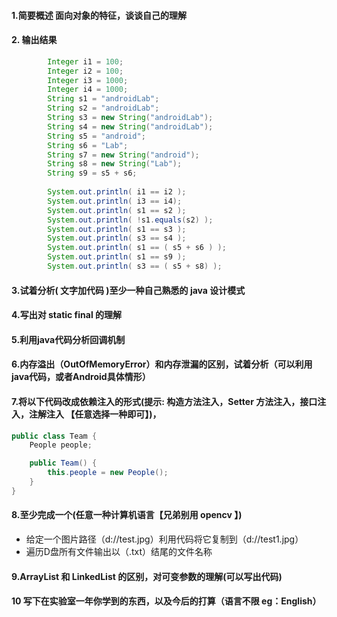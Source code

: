 
#### 1.简要概述 面向对象的特征，谈谈自己的理解
#### 2. 输出结果
```java
        Integer i1 = 100;
        Integer i2 = 100;
        Integer i3 = 1000;
        Integer i4 = 1000;
        String s1 = "androidLab";
        String s2 = "androidLab";
        String s3 = new String("androidLab");
        String s4 = new String("androidLab");
        String s5 = "android";
        String s6 = "Lab";
        String s7 = new String("android");
        String s8 = new String("Lab");
        String s9 = s5 + s6;
        
        System.out.println( i1 == i2 );
        System.out.println( i3 == i4);
        System.out.println( s1 == s2 );
        System.out.println( !s1.equals(s2) );
        System.out.println( s1 == s3 );
        System.out.println( s3 == s4 );
        System.out.println( s1 == ( s5 + s6 ) );
        System.out.println( s1 == s9 );
        System.out.println( s3 == ( s5 + s8) );
```

#### 3.试着分析( 文字加代码 )至少一种自己熟悉的 java 设计模式
#### 4.写出对 static final 的理解
#### 5.利用java代码分析回调机制
#### 6.内存溢出（OutOfMemoryError）和内存泄漏的区别，试着分析（可以利用 java代码，或者Android具体情形）
#### 7.将以下代码改成依赖注入的形式(提示: 构造方法注入，Setter 方法注入，接口注入，注解注入  【任意选择一种即可】)，

```java
public class Team {
    People people;

    public Team() {
        this.people = new People();
    }
}

```
#### 8.至少完成一个(任意一种计算机语言【兄弟别用 opencv 】)
* 给定一个图片路径（d://test.jpg）利用代码将它复制到（d://test1.jpg）
* 遍历D盘所有文件输出以（.txt）结尾的文件名称
#### 9.ArrayList 和 LinkedList 的区别，对可变参数的理解(可以写出代码)
#### 10 写下在实验室一年你学到的东西，以及今后的打算（语言不限 eg：English）
